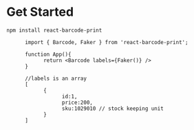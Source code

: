 # Get Started

`
      npm install react-barcode-print
`

```
      import { Barcode, Faker } from 'react-barcode-print';

      function App(){
            return <Barcode labels={Faker()} />
      }
```
  
```
      //labels is an array 
      [
            {
                  id:1,
                  price:200,
                  sku:1029010 // stock keeping unit
            }
      ]
```